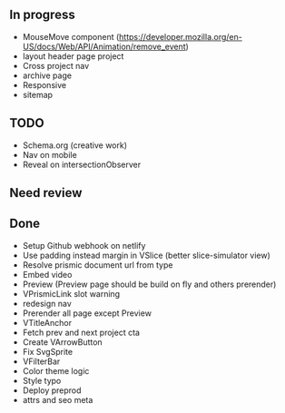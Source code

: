 ## In progress
- MouseMove component (https://developer.mozilla.org/en-US/docs/Web/API/Animation/remove_event)
- layout header page project
- Cross project nav
- archive page
- Responsive
- sitemap 

## TODO
- Schema.org (creative work)
- Nav on mobile
- Reveal on intersectionObserver 

## Need review


## Done
- Setup Github webhook on netlify
- Use padding instead margin in VSlice (better slice-simulator view)
- Resolve prismic document url from type
- Embed video
- Preview (Preview page should be build on fly and others prerender)
- VPrismicLink slot warning
- redesign nav
- Prerender all page except Preview
- VTitleAnchor
- Fetch prev and next project cta
- Create VArrowButton
- Fix SvgSprite
- VFilterBar
- Color theme logic
- Style typo
- Deploy preprod
- attrs and seo meta 

